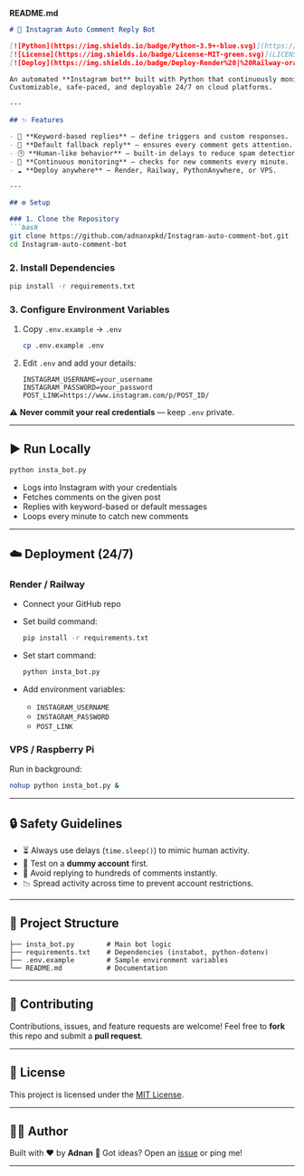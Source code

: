 **README.md**

````markdown
# 📸 Instagram Auto Comment Reply Bot

[![Python](https://img.shields.io/badge/Python-3.9+-blue.svg)](https://www.python.org/)
[![License](https://img.shields.io/badge/License-MIT-green.svg)](LICENSE)
[![Deploy](https://img.shields.io/badge/Deploy-Render%20|%20Railway-orange)](https://render.com/)

An automated **Instagram bot** built with Python that continuously monitors your post and **replies to comments**.  
Customizable, safe-paced, and deployable 24/7 on cloud platforms.

---

## ✨ Features

- 🔑 **Keyword-based replies** – define triggers and custom responses.  
- 📝 **Default fallback reply** – ensures every comment gets attention.  
- 🕒 **Human-like behavior** – built-in delays to reduce spam detection.  
- 🔄 **Continuous monitoring** – checks for new comments every minute.  
- ☁️ **Deploy anywhere** – Render, Railway, PythonAnywhere, or VPS.  

---

## ⚙️ Setup

### 1. Clone the Repository
```bash
git clone https://github.com/adnanxpkd/Instagram-auto-comment-bot.git
cd Instagram-auto-comment-bot
````

### 2. Install Dependencies

```bash
pip install -r requirements.txt
```

### 3. Configure Environment Variables

1. Copy `.env.example` → `.env`

   ```bash
   cp .env.example .env
   ```
2. Edit `.env` and add your details:

   ```
   INSTAGRAM_USERNAME=your_username
   INSTAGRAM_PASSWORD=your_password
   POST_LINK=https://www.instagram.com/p/POST_ID/
   ```

⚠️ **Never commit your real credentials** — keep `.env` private.

---

## ▶️ Run Locally

```bash
python insta_bot.py
```

* Logs into Instagram with your credentials
* Fetches comments on the given post
* Replies with keyword-based or default messages
* Loops every minute to catch new comments

---

## ☁️ Deployment (24/7)

### Render / Railway

* Connect your GitHub repo
* Set build command:

  ```bash
  pip install -r requirements.txt
  ```
* Set start command:

  ```bash
  python insta_bot.py
  ```
* Add environment variables:

  * `INSTAGRAM_USERNAME`
  * `INSTAGRAM_PASSWORD`
  * `POST_LINK`

### VPS / Raspberry Pi

Run in background:

```bash
nohup python insta_bot.py &
```

---

## 🔒 Safety Guidelines

* ⏳ Always use delays (`time.sleep()`) to mimic human activity.
* 🧪 Test on a **dummy account** first.
* 🚫 Avoid replying to hundreds of comments instantly.
* 📉 Spread activity across time to prevent account restrictions.

---

## 📂 Project Structure

```
├── insta_bot.py        # Main bot logic
├── requirements.txt    # Dependencies (instabot, python-dotenv)
├── .env.example        # Sample environment variables
└── README.md           # Documentation
```

---

## 🤝 Contributing

Contributions, issues, and feature requests are welcome!
Feel free to **fork** this repo and submit a **pull request**.

---

## 📜 License

This project is licensed under the [MIT License](LICENSE).

---

## 👨‍💻 Author

Built with ❤️ by **Adnan**
📩 Got ideas? Open an [issue](../../issues) or ping me!

---
